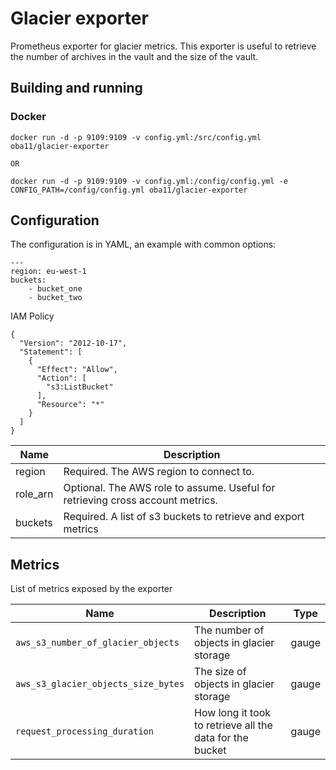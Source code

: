 # Glacier exporter

Prometheus exporter for glacier metrics. This exporter is useful to retrieve the number of archives in the vault and the size of the vault.

## Building and running

### Docker

```
docker run -d -p 9109:9109 -v config.yml:/src/config.yml oba11/glacier-exporter

OR

docker run -d -p 9109:9109 -v config.yml:/config/config.yml -e CONFIG_PATH=/config/config.yml oba11/glacier-exporter
```

## Configuration

The configuration is in YAML, an example with common options:

```
---
region: eu-west-1
buckets:
	- bucket_one
	- bucket_two
```

IAM Policy

```
{
  "Version": "2012-10-17",
  "Statement": [
    {
      "Effect": "Allow",
      "Action": [
        "s3:ListBucket"
      ],
      "Resource": "*"
    }
  ]
}
```

Name | Description
-----|------------
region   | Required. The AWS region to connect to.
role_arn   | Optional. The AWS role to assume. Useful for retrieving cross account metrics.
buckets  | Required. A list of s3 buckets to retrieve and export metrics

## Metrics

List of metrics exposed by the exporter

Name | Description | Type
--------|------------|------------
`aws_s3_number_of_glacier_objects`   |  The number of objects in glacier storage | gauge 
`aws_s3_glacier_objects_size_bytes`   |  The size of objects in glacier storage | gauge 
`request_processing_duration`   |  How long it took to retrieve all the data for the bucket | gauge 
